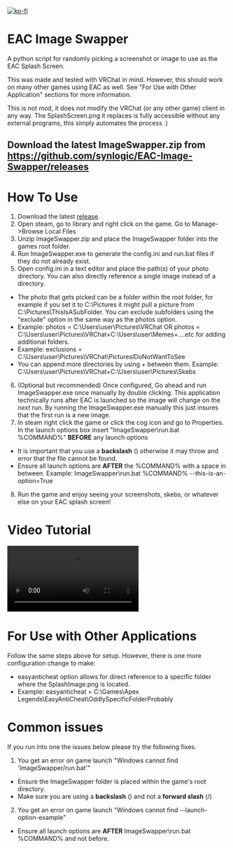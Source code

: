 [![ko-fi](https://ko-fi.com/img/githubbutton_sm.svg)](https://ko-fi.com/W7W21OEBU)
# EAC Image Swapper
A python script for randomly picking a screenshot or image to use as the EAC Splash Screen.

This was made and tested with VRChat in mind. However, this should work on many other games using EAC as well. See "For Use with Other Application" sections for more information.

This is not mod, it does not modify the VRChat (or any other game) client in any way.  The SplashScreen.png it replaces is fully accessible without any external programs, this simply automates the process :)

## Download the latest ImageSwapper.zip from https://github.com/synlogic/EAC-Image-Swapper/releases

# How To Use
1) Download the latest [release](https://github.com/synlogic/EAC-Image-Swapper/releases).
2) Open steam, go to library and right click on the game.  Go to Manage->Browse Local Files
3) Unzip ImageSwapper.zip and place the ImageSwapper folder into the games root folder.
4) Run ImageSwapper.exe to generate the config.ini and run.bat files if they do not already exist.
5) Open config.ini in a text editor and place the path(s) of your photo directory.  You can also directly reference a single image instead of a directory.
-  The photo that gets picked can be a folder within the root folder, for example if you set it to C:\Pictures it might pull a picture from C:\Pictures\ThisIsASubFolder.  You can exclude subfolders using the "exclude" option in the same way as the photos option.
- Example:  photos = C:\Users\user\Pictures\VRChat OR photos = C:\Users\user\Pictures\VRChat+C:\Users\user\Memes+....etc for adding additional folders.
- Example:  exclusions = C:\Users\user\Pictures\VRChat\PicturesIDoNotWantToSee
- You can append more directories by using + between them.  Example: C:\Users\user\Pictures\VRChat+C:\Users\user\Pictures\Skebs
6) (Optional but recommended) Once configured, Go ahead and run ImageSwapper.exe once manually by double clicking.  This application technically runs after EAC is launched so the image will change on the *next* run. By running the ImageSwapper.exe manually this just insures that the first run is a new image.
7) In steam right click the game or click the cog icon and go to Properties.  In the launch options box insert "ImageSwapper\run.bat %COMMAND%" **BEFORE** any launch options
- It is important that you use a **backslash** (\) otherwise it may throw and error that the file cannot be found.
- Ensure all launch options are **AFTER** the %COMMAND% with a space in between.  Example: ImageSwapper\run.bat %COMMAND% --this-is-an-option=True
8) Run the game and enjoy seeing your screenshots, skebs, or whatever else on your EAC splash screen!

# Video Tutorial

<video src="https://github.com/user-attachments/assets/9ee4a18a-dc67-4c0f-a299-4c28ee895990"></video>



# For Use with Other Applications
Follow the same steps above for setup. However, there is one more configuration change to make:
- easyanticheat option allows for direct reference to a specific folder where the SplashImage.png is located. 
- Example: easyanticheat = C:\Games\Apex Legends\EasyAntiCheat\OddlySpecificFolderProbably

# Common issues
If you run into one the issues below please try the following fixes.

1) You get an error on game launch "Windows cannot find 'ImageSwapper/run.bat'"
- Ensure the ImageSwapper folder is placed within the game's root directory.
- Make sure you are using a **backslash** (\) and not a **forward slash** (/)
2) You get an error on game launch "Windows cannot find --launch-option-example"
- Ensure all launch options are **AFTER** ImageSwapper\run.bat %COMMAND% and not before.
